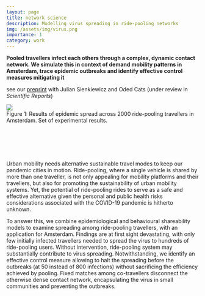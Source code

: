 ```yaml
---
layout: page
title: network science
description: Modelling virus spreading in ride-pooling networks
img: /assets/img/virus.png
importance: 1
category: work
---
```


**Pooled travellers infect each others through a complex, dynamic contact network. We simulate this in context of demand mobility patterns in Amsterdam, trace epidemic outbreaks and identify effective control measures mitigating it**

see our [preprint](https://arxiv.org/abs/2011.12770) with Julian Sienkiewicz and Oded Cats (under review in _Scientific Reports_)


<div class="img_row">
    <img class="col two center" src="{{ site.baseurl }}/assets/img/res_1.png">
</div>
<div class="col two left caption">
    Figure 1:  Results of epidemic spread across 2000 ride-pooling travellers in Amsterdam. Set of experimental results.
</div>

<br/><br/>
<br/><br/>

Urban mobility needs alternative sustainable travel modes to keep our pandemic cities in motion.  Ride-pooling, where a single vehicle is shared by more than one traveller, is not only appealing for mobility platforms and their travellers, but also for promoting the sustainability of urban mobility systems. 
Yet, the potential of ride-pooling rides to serve as a safe and effective alternative given the personal and public health risks considerations associated with the COVID-19 pandemic is hitherto unknown.

To answer this, we combine epidemiological and behavioural shareability models to examine spreading among ride-pooling travellers, with an application for Amsterdam. Findings are at first sight devastating, with only few initially infected travellers needed to spread the virus to hundreds of ride-pooling users. Without intervention, ride-pooling system may substantially contribute to virus spreading. Notwithstanding, we identify an effective control measure allowing to halt the spreading before the outbreaks (at 50 instead of 800 infections) without sacrificing the efficiency achieved by pooling. Fixed matches among co-travellers disconnect the otherwise dense contact network, encapsulating the virus in small communities and preventing the outbreaks.


